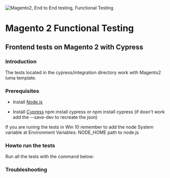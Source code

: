 ![Magento2, End to End testing, Functional Testing ](hero.png)

# Magento 2 Functional Testing

## Frontend tests on Magento 2 with Cypress

### Introduction
The tests located in the cypress/integration directory work with Magento2 luma template.

### Prerequisites

*   Install [Node.js][node]

*   Install [Cypress][cypress]
    npm install cypress or npm install cypress
    (if dosn't work add the --save-dev to recreate the json)

If you are runing the tests in Win 10 remember to add the node System variable at Environment Variables: NODE_HOME path to node.js

### Howto run the tests
Run all the tests with the command below:



### Troubleshooting


[node]: https://nodejs.org/en/download/
[cypress]: http://phantomjs.org
